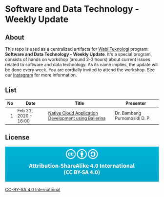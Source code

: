 # Software and Data Technology - Weekly Update

## About

This repo is used as a centralized artifacts for [Wabi Teknologi](http://kamiwabi.id) program: **Software and Data Technology - Weekly Update**. It's a special program, consists of hands on workshop (around 2-3 hours) about current issues related to software and data technology. As its name implies, the update will be done every week. You are cordially invited to attend the workshop. See our [Instagram](https://www.instagram.com/kamiwabi/?hl=id) for more information.

## List

| No  | Date | Title | Presenter |
| ---:| ---- |-------| ------ |
| 1   | Feb 21, 2020 - 16:00 | [Native Cloud Application Development using Ballerina](week-0001/) | Dr. Bambang Purnomosidi D. P. |

## License

![CC-BY-SA 4.0 International](cc-by-sa-4-0.jpg)

[CC-BY-SA 4.0 International](https://creativecommons.org/licenses/by-sa/4.0/deed.en)

